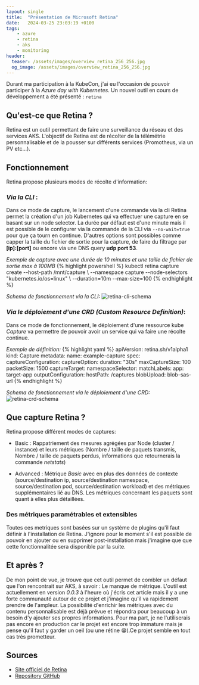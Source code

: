 ```yaml
---
layout: single
title:  "Présentation de Microsoft Retina"
date:   2024-03-25 23:03:19 +0100
tags:
    - azure
    - retina
    - aks
    - monitoring
header:
  teaser: /assets/images/overview_retina_256_256.jpg
  og_image: /assets/images/overview_retina_256_256.jpg
---
```


Durant ma participation à la KubeCon, j'ai eu l'occasion de pouvoir participer à la *Azure day with Kubernetes*.
Un nouvel outil en cours de développement a été présenté : `retina`

## Qu'est-ce que Retina ?

Retina est un outil permettant de faire une surveillance du réseau et des services AKS. L'objectif de Retina est de récolter de la télémétrie personnalisable et de la pousser sur différents services (Promotheus, via un PV etc...).

## Fonctionnement

Retina propose plusieurs modes de récolte d'information:

### *Via la CLI* : 

Dans ce mode de capture, le lancement d'une commande via la cli Retina permet la création d'un job Kubernetes qui va effectuer une capture en se basant sur un node selector. La durée par défaut est d'une minute mais il est possible de le configurer via la commande de la CLI via `--no-wait=true` pour que ça tourn en continue. D'autres options sont possibles comme capper la taille du fichier de sortie pour la capture, de faire du filtrage par **\[ip\]:\[port\]** ou encore via une DNS query **udp port 53**.

*Exemple de capture avec une durée de 10 minutes et une taille de fichier de sortie max à 100MB*
{% highlight powershell %}
kubectl retina capture create --host-path /mnt/capture \ 
--namespace capture --node-selectors "kubernetes.io/os=linux" \ 
--duration=10m --max-size=100
{% endhighlight %}

*Schema de fonctionnement via la CLI:*
![retina-cli-schema](https://retina.sh/assets/images/capture-architecture-without-operator-8b30bdccc806411433443aee233e699a.png)

### *Via le déploiement d'une CRD (Custom Resource Definition)*: 

Dans ce mode de fonctionnement, le déploiement d'une ressource kube *Capture* va permettre de pouvoir avoir un service qui va faire une récolte continue.

*Exemple de définition:*
{% highlight yaml %}
apiVersion: retina.sh/v1alpha1
kind: Capture
metadata:
  name: example-capture
spec:
  captureConfiguration:
    captureOption:
      duration: "30s"
      maxCaptureSize: 100
      packetSize: 1500
    captureTarget:
      namespaceSelector:
        matchLabels:
          app: target-app
  outputConfiguration:
    hostPath: /captures
    blobUpload: blob-sas-url
{% endhighlight %}

*Schema de fonctionnement via le déploiement d'une CRD:*
![retina-crd-schema](https://retina.sh/assets/images/capture-architecture-with-operator-2fd7bdbb30046b54d4075aa48de7bf8a.png)

[retina-repo]: https://github.com/microsoft/retina

[cli-schema]: https://retina.sh/assets/images/capture-architecture-without-operator-8b30bdccc806411433443aee233e699a.png

## Que capture Retina ?

Retina propose différent modes de captures:

- Basic : Rappatriement des mesures agrégées par Node (cluster / instance) et leurs métriques  (Nombre / taille de paquets transmis, Nombre / taille de paquets perdus, informations que retournerais la commande *netstats*)

- Advanced : Métrique *Basic* avec en plus des données de contexte (source/destination ip, source/destination namespace, source/destination pod, source/destination workload) et des métriques supplémentaires lié au DNS. Les métriques concernant les paquets sont quant à elles plus détaillées.

### Des métriques paramétrables et extensibles

Toutes ces metriques sont basées sur un système de plugins qu'il faut définir à l'installation de Retina. J'ignore pour le moment s'il est possible de pouvoir en ajouter ou en supprimer post-installation mais j'imagine que que cette fonctionnalitée sera disponible par la suite.

## Et après ?

De mon point de vue, je trouve que cet outil permet de combler un défaut que l'on rencontrait sur AKS, à savoir : Le manque de métrique. L'outil est actuellement en version *0.0.3* à l'heure où j'écris cet article mais il y a une forte communauté autour de ce projet et j'imagine qu'il va rapidement prendre de l'ampleur. La possibilité d'enrichir les métriques avec du contenu personnalisable est déjà prévue et répondra pour beaucoup à un besoin d'y ajouter ses propres informations. Pour ma part, je ne l'utiliserais pas encore en production car le projet est encore trop immature mais je pense qu'il faut y garder un oeil (ou une rétine 😁).Ce projet semble en tout cas très prometteur.

## Sources

- [Site officiel de Retina](https://retina.sh/)
- [Repository GitHub](https://github.com/microsoft/retina)
